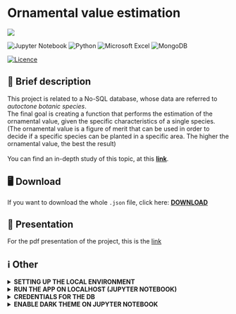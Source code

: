 # Ornamental value estimation
![](https://komarev.com/ghpvc/?username=OVE&label=Views&style=plastic&color=brightgreen)

![Jupyter Notebook](https://img.shields.io/badge/jupyter-%23FA0F00.svg?style=for-the-badge&logo=jupyter&logoColor=white)
![Python](https://img.shields.io/badge/python-3670A0?style=for-the-badge&logo=python&logoColor=ffdd54)
![Microsoft Excel](https://img.shields.io/badge/Microsoft_Excel-217346?style=for-the-badge&logo=microsoft-excel&logoColor=white)
![MongoDB](https://img.shields.io/badge/MongoDB-%234ea94b.svg?style=for-the-badge&logo=mongodb&logoColor=white)

[![Licence](https://img.shields.io/github/license/Ileriayo/markdown-badges?style=for-the-badge)](./LICENSE)

## 💐 Brief description
This project is related to a No-SQL database, whose data are referred to *autoctone botanic species*. 
<br>
The final goal is creating a function that performs the estimation of the ornamental value, given the specific characteristics of a single species.
<br>
(The ornamental value is a figure of merit that can be used in order to decide if a specific species can be planted in a specific area.
The higher the ornamental value, the best the result)
<br><br>
You can find an in-depth study of this topic, at this **[link](http://csu.unipv.it/wp-content/uploads/2022/01/Tesi-Colombini.pdf)**.


## 🖥 Download
If you want to download the whole ```.json``` file, click here:
<a href="https://drive.google.com/uc?export=download&id=1qbFqC_eSVcBgorBP0HvW2fprnrDihGQP" ><strong>DOWNLOAD</strong></a>

## 🎥 Presentation
For the pdf presentation of the project, this is the <a href="https://github.com/Amatofrancesco99/Ornamental-value-estimation/blob/main/presentation/presentation.pdf">link</a>


## ℹ️ Other


<details>
  <summary><b><strong>SETTING UP THE LOCAL ENVIRONMENT</strong></b></summary>

### 1) Clone this repo
...and navigate to its root directory.

  
### 2) Create a python virtual environment 
...calling it '.my_env' 

(For gitignore-related reasons).

```
$ python3 -m venv .my_env
```

(You'll be prompted to install the 'venv' module if you don't have it yet).

  
### 3) Activate the virtual environment:

```
$ source .my_env/bin/activate
```

If this command doesn't work try with:

```
$ . .my_env/bin/activate
```

(You should notice that the console starts displaying the virtual environment's name before your username and the dollar-sign).

  
### 4) Install this app's dependencies 
... on the virtual environment you just created:
  
```
(.my_env)$ pip install -r requirements.min.txt
```

Or:
  
```
(.my_env)$ pip install -r requirements.txt
```
If you want to install the exact tested versions of the libraries.
  
</details>



<details>
  <summary><b><strong>RUN THE APP ON LOCALHOST (JUPYTER NOTEBOOK)</strong></b></summary>

### 1) Install jupyter notebook on your own device (if you haven't it yet)
  
```
(.my_env)$ pip install notebook
```
  
### 2) Run jupyter notebook (if you already downloaded it)
  
```
(.my_env)$ jupyter notebook
```

### 3) Open the ```main.ipynb``` file
  
### 4) Enjoy 🤠
  
</details>



<details>

<summary><b><strong> CREDENTIALS FOR THE DB </strong></b></summary>

Please remember to create the file settings/db_config.csv and fill it up as such:

```
key,val
username,<yourusernamehere>
password,<yourpasswordhere>
database,<yourdbsnamehere>
cluster,<yourclusterhere>
```
  
</details>

  

<details>
  <summary><b><strong>ENABLE DARK THEME ON JUPYTER NOTEBOOK </strong></b></summary>

![image](https://user-images.githubusercontent.com/80333091/149359355-6f027794-931e-45ef-95d0-4857dd9bd477.png)
     
```
pip install jupyterthemes
jt -t chesterish
```
     
</details>
